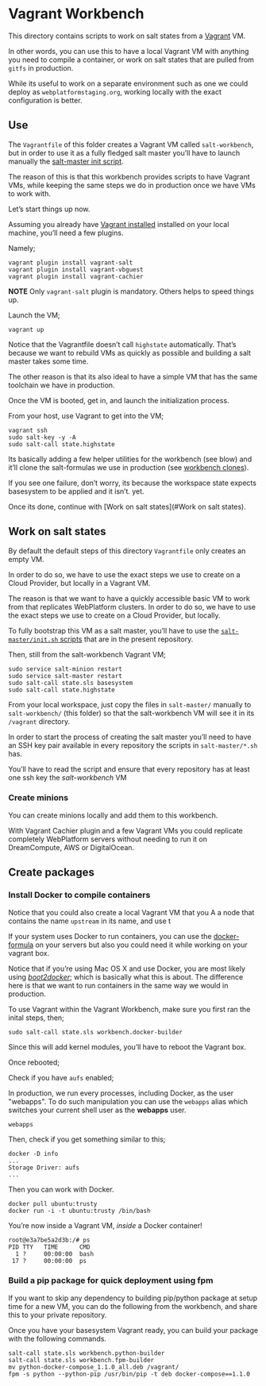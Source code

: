 # Vagrant Workbench

This directory contains scripts to work on salt states from a [Vagrant][vagrant-site] VM.

In other words, you can use this to have a local Vagrant VM with anything you need to compile
a container, or work on salt states that are pulled from `gitfs` in production.

While its useful to work on a separate environment such as one we could deploy as `webplatformstaging.org`,
working locally with the exact configuration is better.



## Use

The `Vagrantfile` of this folder creates a Vagrant VM called `salt-workbench`,
but in order to use it as a fully fledged salt master
you’ll have to launch manually the [salt-master init script][salt-master-init].

The reason of this is that this workbench provides scripts to have Vagrant VMs,
while keeping the same steps we do in production once we have VMs to work with.

Let’s start things up now.

Assuming you already have [Vagrant installed][vagrant-site] installed on your local machine,
you’ll need a few plugins.

Namely;

    vagrant plugin install vagrant-salt
    vagrant plugin install vagrant-vbguest
    vagrant plugin install vagrant-cachier

**NOTE** Only `vagrant-salt` plugin is mandatory. Others helps to speed things up.

Launch the VM;

    vagrant up

Notice that the Vagrantfile doesn’t call `highstate` automatically.
That’s because we want to rebuild VMs as quickly as possible and building a salt master
takes some time.

The other reason is that its also ideal to have a simple VM that has the same toolchain we have in production.

Once the VM is booted, get in, and launch the initialization process.

From your host, use Vagrant to get into the VM;

    vagrant ssh
    sudo salt-key -y -A
    sudo salt-call state.highstate

Its basically adding a few helper utilities for the workbench (see blow) and
it’ll clone the salt-formulas we use in production (see [workbench clones][workbench-clones]).

If you see one failure, don’t worry, its because the workspace state expects basesystem to be applied and it isn’t. yet.

Once its done, continue with [Work on salt states](#Work on salt states).


## Work on salt states

By default the default steps of this directory `Vagrantfile` only creates an empty VM.

In order to do so, we have to use the exact steps we use to create on a Cloud Provider, but locally in a Vagrant VM.

The reason is that we want to have a quickly accessible basic VM to work from that replicates WebPlatform clusters.
In order to do so, we have to use the exact steps we use to create on a Cloud Provider, but locally.

To fully bootstrap this VM as a salt master, you’ll have to use the [`salt-master/init.sh` scripts][salt-master-init] that are in the present repository.

Then, still from the salt-workbench Vagrant VM;

    sudo service salt-minion restart
    sudo service salt-master restart
    sudo salt-call state.sls basesystem
    sudo salt-call state.highstate

From your local workspace, just copy the files in `salt-master/` manually to `salt-workbench/` (this folder) so that
the salt-workbench VM will see it in its `/vagrant` directory.

In order to start the process of creating the salt master you’ll need to have an SSH key pair available in every repository the scripts in `salt-master/*.sh` has.

You’ll have to read the script and ensure that every repository has at least one ssh key the *salt-workbench* VM 


### Create minions

You can create minions locally and add them to this workbench.

With Vagrant Cachier plugin and a few Vagrant VMs you could replicate completely WebPlatform servers
without needing to run it on DreamCompute, AWS or DigitalOcean.


## Create packages

### Install Docker to compile containers

Notice that you could also create a local Vagrant VM that you A
a node that contains the name `upstream` in its name, and use t

If your system uses Docker to run containers, you can use the [docker-formula][docker-formula] on your servers
but also you could need it while working on your vagrant box.

Notice that if you’re using Mac OS X and use Docker, you are most likely using [*boot2docker*][boot2docker];
which is basically what this is about. The difference here is that we want to run containers in the same way we would in production.

To use Vagrant within the Vagrant Workbench, make sure you first ran the inital steps, then;

    sudo salt-call state.sls workbench.docker-builder

Since this will add kernel modules, you’ll have to reboot the Vagrant box.

Once rebooted;

Check if you have `aufs` enabled;


In production, we run every processes, including Docker, as the user "webapps".
To do such manipulation you can use the `webapps` alias which switches your current shell user as the **webapps** user.

    webapps

Then, check if you get something similar to this;

    docker -D info
    ...
    Storage Driver: aufs
    ...

Then you can work with Docker.

    docker pull ubuntu:trusty
    docker run -i -t ubuntu:trusty /bin/bash

You’re now inside a Vagrant VM, *inside* a Docker container!

    root@e3a7be5a2d3b:/# ps
    PID TTY   TIME      CMD
      1 ?     00:00:00  bash
     17 ?     00:00:00  ps


### Build a pip package for quick deployment using fpm

If you want to skip any dependency to building pip/python package at setup time for a new VM,
you can do the following from the workbench, and share this to your private repository.

Once you have your basesystem Vagrant ready, you can build your package with the following commands.

    salt-call state.sls workbench.python-builder
    salt-call state.sls workbench.fpm-builder
    mv python-docker-compose_1.1.0_all.deb /vagrant/
    fpm -s python --python-pip /usr/bin/pip -t deb docker-compose==1.1.0


  [vagrant-site]: https://www.vagrantup.com/
  [salt-master-init]: ../salt-master/
  [salt-sandbox]: https://github.com/elasticdog/salt-sandbox
  [docker-formula]: https://github.com/saltstack-formulas/docker-formula
  [boot2docker]: http://boot2docker.io/
  [workbench-clones]: salt/pillar/workbench/ "Pillar of all gitfs_remotes we use in production"

